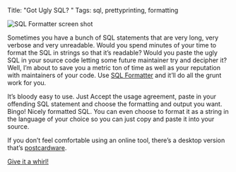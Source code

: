 Title: "Got Ugly SQL?  "
Tags: sql, prettyprinting, formatting

![SQL Formatter screen shot](http://sethmason.com/images/6.png)

Sometimes you have a bunch of SQL statements that are very long, very
verbose and very unreadable. Would you spend minutes of your time to
format the SQL in strings so that it’s readable? Would you paste the
ugly SQL in your source code letting some future maintainer try and
decipher it? Well, I’m about to save you a metric ton of time as well as
your reputation with maintainers of your code. Use [SQL
Formatter](http://www.sqlinform.com/ "SQL Formatter formats SQL statements")
and it’ll do all the grunt work for you.

It’s bloody easy to use. Just Accept the usage agreement, paste in your
offending SQL statement and choose the formatting and output you want.
Bingo! Nicely formatted SQL. You can even choose to format it as a
string in the language of your choice so you can just copy and paste it
into your source.

If you don’t feel comfortable using an online tool, there’s a desktop
version that’s
[postcardware](http://en.wikipedia.org/wiki/Postcardware "Definition of postcardware on wikipedia").

[Give it a whirl!](http://www.sqlinform.com/ "SQL Formatter")
